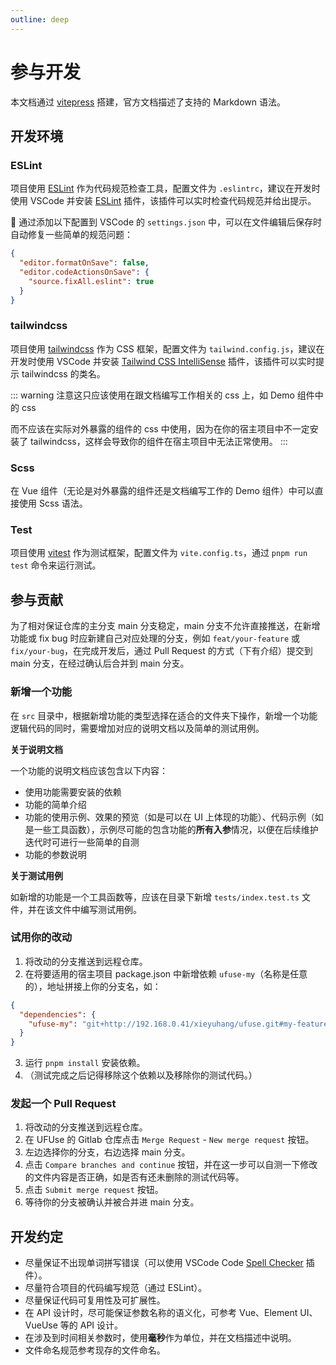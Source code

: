 ```yaml
---
outline: deep
---
```


# 参与开发

本文档通过 [vitepress](https://vitepress.dev/) 搭建，官方文档描述了支持的 Markdown 语法。

## 开发环境

### ESLint

项目使用 [ESLint](https://eslint.org/) 作为代码规范检查工具，配置文件为 `.eslintrc`，建议在开发时使用 VSCode 并安装 [ESLint](https://marketplace.visualstudio.com/items?itemName=dbaeumer.vscode-eslint) 插件，该插件可以实时检查代码规范并给出提示。

:wave: 通过添加以下配置到 VSCode 的 `settings.json` 中，可以在文件编辑后保存时自动修复一些简单的规范问题：

```json
{
  "editor.formatOnSave": false,
  "editor.codeActionsOnSave": {
    "source.fixAll.eslint": true
  }
}
```

### tailwindcss

项目使用 [tailwindcss](https://tailwindcss.com/) 作为 CSS 框架，配置文件为 `tailwind.config.js`，建议在开发时使用 VSCode 并安装 [Tailwind CSS IntelliSense](https://marketplace.visualstudio.com/items?itemName=bradlc.vscode-tailwindcss) 插件，该插件可以实时提示 tailwindcss 的类名。

::: warning
注意这只应该使用在跟文档编写工作相关的 css 上，如 Demo 组件中的 css

而不应该在实际对外暴露的组件的 css 中使用，因为在你的宿主项目中不一定安装了 tailwindcss，这样会导致你的组件在宿主项目中无法正常使用。
:::

### Scss

在 Vue 组件（无论是对外暴露的组件还是文档编写工作的 Demo 组件）中可以直接使用 Scss 语法。

### Test

项目使用 [vitest](https://vitest.dev/) 作为测试框架，配置文件为 `vite.config.ts`，通过 `pnpm run test` 命令来运行测试。

## 参与贡献

<!-- TODO: 增加仓库 fork 流程 -->

为了相对保证仓库的主分支 main 分支稳定，main 分支不允许直接推送，在新增功能或 fix bug 时应新建自己对应处理的分支，例如 `feat/your-feature` 或 `fix/your-bug`，在完成开发后，通过 Pull Request 的方式（下有介绍）提交到 main 分支，在经过确认后合并到 main 分支。

### 新增一个功能

在 `src` 目录中，根据新增功能的类型选择在适合的文件夹下操作，新增一个功能逻辑代码的同时，需要增加对应的说明文档以及简单的测试用例。

**关于说明文档**

一个功能的说明文档应该包含以下内容：

+ 使用功能需要安装的依赖
+ 功能的简单介绍
+ 功能的使用示例、效果的预览（如是可以在 UI 上体现的功能）、代码示例（如是一些工具函数），示例尽可能的包含功能的**所有入参**情况，以便在后续维护迭代时可进行一些简单的自测
+ 功能的参数说明

**关于测试用例**

如新增的功能是一个工具函数等，应该在目录下新增 `tests/index.test.ts` 文件，并在该文件中编写测试用例。

### 试用你的改动

1. 将改动的分支推送到远程仓库。
2. 在将要适用的宿主项目 package.json 中新增依赖 `ufuse-my`（名称是任意的），地址拼接上你的分支名，如：
```json
{
  "dependencies": {
    "ufuse-my": "git+http://192.168.0.41/xieyuhang/ufuse.git#my-feature-branch"
  }
}
```
3. 运行 `pnpm install` 安装依赖。
4. （测试完成之后记得移除这个依赖以及移除你的测试代码。）

### 发起一个 Pull Request

1. 将改动的分支推送到远程仓库。
2. 在 UFUse 的 Gitlab 仓库点击 `Merge Request` - `New merge request` 按钮。
3. 左边选择你的分支，右边选择 main 分支。
4. 点击 `Compare branches and continue` 按钮，并在这一步可以自测一下修改的文件内容是否正确，如是否有还未删除的测试代码等。
5. 点击 `Submit merge request` 按钮。
6. 等待你的分支被确认并被合并进 main 分支。

## 开发约定

+ 尽量保证不出现单词拼写错误（可以使用 VSCode Code [Spell Checker](https://marketplace.visualstudio.com/items?itemName=streetsidesoftware.code-spell-checker) 插件）。
+ 尽量符合项目的代码编写规范（通过 ESLint）。
+ 尽量保证代码可复用性及可扩展性。
+ 在 API 设计时，尽可能保证参数名称的语义化，可参考 Vue、Element UI、VueUse 等的 API 设计。
+ 在涉及到时间相关参数时，使用**毫秒**作为单位，并在文档描述中说明。
+ 文件命名规范参考现存的文件命名。
